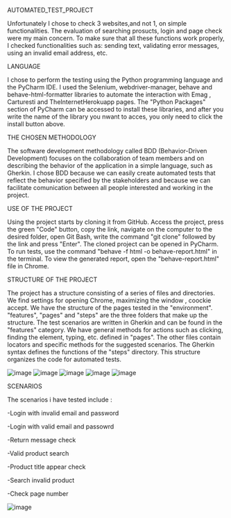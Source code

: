 AUTOMATED_TEST_PROJECT

Unfortunately I chose to check 3 websites,and not 1, on simple functionalities. The evaluation of searching prosucts, login and page check were my main concern. To make sure that all these functions work properly, I checked functionalities such as: sending text, validating error messages, using an invalid email address, etc.

LANGUAGE

I chose to perform the testing using the Python programming language and the PyCharm IDE. I used the Selenium, webdriver-manager, behave and behave-html-formatter libraries to automate the interaction with Emag , Carturesti and TheInternetHerokuapp pages. The "Python Packages" section of PyCharm can be accessed to install these libraries, and after you write the name of the library you nwant to acces, you only need to click the install button above.

THE CHOSEN METHODOLOGY

The software development methodology called BDD (Behavior-Driven Development) focuses on the collaboration of team members and on describing the behavior of the application in a simple language, such as Gherkin. I chose BDD because we can easily create automated tests that reflect the behavior specified by the stakeholders and because we can facilitate comunication between all people interested and working in the project.



USE OF THE PROJECT

Using the project starts by cloning it from GitHub. Access the project, press the green "Code" button, copy the link, navigate on the computer to the desired folder, open Git Bash, write the command "git clone" followed by the link and press "Enter". The cloned project can be opened in PyCharm. To run tests, use the command "behave -f html -o behave-report.html" in the terminal. To view the generated report, open the "behave-report.html" file in Chrome.


STRUCTURE OF THE PROJECT

The project has a structure consisting of a series of files and directories. We find settings for opening Chrome, maximizing the window , coockie accept. We have the structure of the pages tested in the "environment". "features", "pages" and "steps" are the three folders that make up the  structure. The test scenarios are written in Gherkin and can be found in the "features" category. We have general methods for actions such as clicking, finding the element, typing, etc. defined in "pages". The other files contain locators and specific methods for the suggested scenarios. The Gherkin syntax defines the functions of the "steps" directory. This structure organizes the code for automated tests.


![image](https://github.com/Alex980511/automation_testing_framework_limbaj_aplicatie/assets/158834047/2a9cf765-963b-4d34-b90b-2f66d97f0314)
![image](https://github.com/Alex980511/automation_testing_framework_limbaj_aplicatie/assets/158834047/34fbb235-33be-42e7-978d-3bf2ce9f845c)
![image](https://github.com/Alex980511/automation_testing_framework_limbaj_aplicatie/assets/158834047/90d9c33e-add0-454d-946d-b36a5d328554)
![image](https://github.com/Alex980511/automation_testing_framework_limbaj_aplicatie/assets/158834047/162dd178-33a8-44f0-b204-4ebd029dec1e)
![image](https://github.com/Alex980511/automation_testing_framework_limbaj_aplicatie/assets/158834047/c73b5cbd-c5bf-4829-bcb4-9f54ed0a69b5)









SCENARIOS

The scenarios i have tested include :

-Login with invalid email and password

-Login with valid email and passowrd

-Return message check

-Valid product search

-Product title appear check

-Search invalid product

-Check page number

![image](https://github.com/Alex980511/automation_testing_framework_limbaj_aplicatie/assets/158834047/287b8273-c2a2-4fc9-be9b-ced8133fe964)

